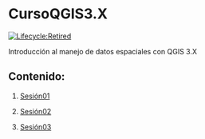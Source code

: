 # **CursoQGIS3.X**

[![Lifecycle:Retired](https://img.shields.io/badge/Lifecycle-Retired-d45500)](https://github.com/ambarja/old-repository)

Introducción al manejo de datos espaciales con QGIS 3.X

## **Contenido:**

1. [Sesión01]()

2. [Sesión02]()

3. [Sesión03]()
